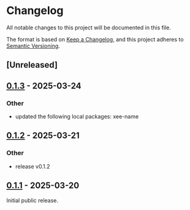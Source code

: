 # Changelog

All notable changes to this project will be documented in this file.

The format is based on [Keep a Changelog](https://keepachangelog.com/en/1.0.0/),
and this project adheres to [Semantic Versioning](https://semver.org/spec/v2.0.0.html).

## [Unreleased]

## [0.1.3](https://github.com/Paligo/xee/compare/xee-xslt-ast-v0.1.2...xee-xslt-ast-v0.1.3) - 2025-03-24

### Other

- updated the following local packages: xee-name

## [0.1.2](https://github.com/Paligo/xee/compare/xee-xslt-ast-v0.1.1...xee-xslt-ast-v0.1.2) - 2025-03-21

### Other

- release v0.1.2

## [0.1.1](https://github.com/Paligo/xee/releases/tag/xee-xslt-ast-v0.1.1) - 2025-03-20

Initial public release.
